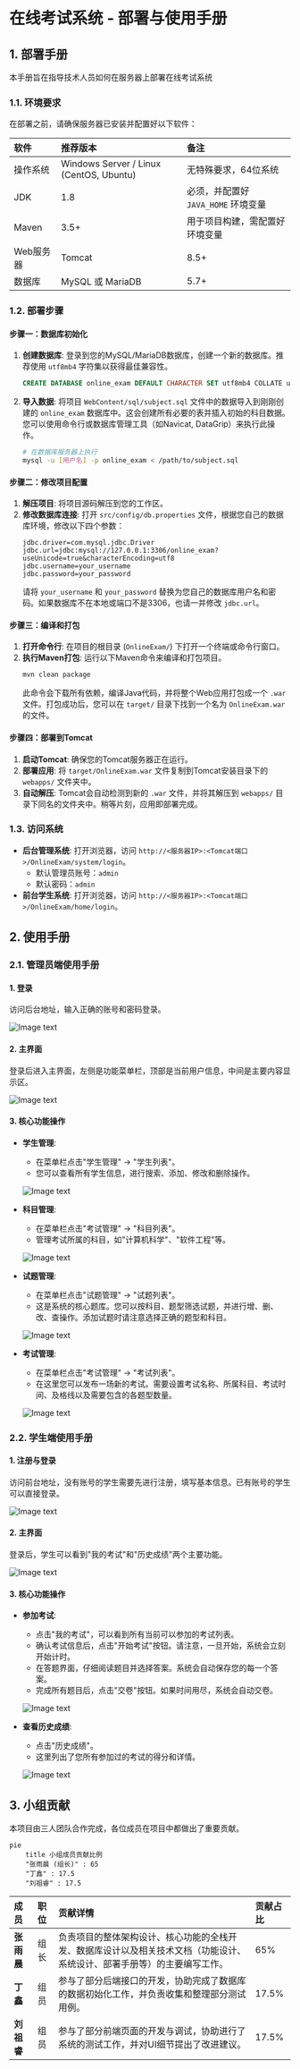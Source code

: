 # 在线考试系统 - 部署与使用手册

## 1. 部署手册

本手册旨在指导技术人员如何在服务器上部署在线考试系统

### 1.1. 环境要求

在部署之前，请确保服务器已安装并配置好以下软件：

| 软件 | 推荐版本 | 备注 |
| :--- | :--- | :--- |
| 操作系统 | Windows Server / Linux (CentOS, Ubuntu) | 无特殊要求，64位系统 |
| JDK | 1.8 | 必须，并配置好 `JAVA_HOME` 环境变量 |
| Maven | 3.5+ | 用于项目构建，需配置好环境变量 |
| Web服务器 | Tomcat | 8.5+ | 需配置好 `CATALINA_HOME` 环境变量 |
| 数据库 | MySQL 或 MariaDB | 5.7+ | 推荐使用MySQL |

### 1.2. 部署步骤

#### 步骤一：数据库初始化
1.  **创建数据库**: 登录到您的MySQL/MariaDB数据库，创建一个新的数据库。推荐使用 `utf8mb4` 字符集以获得最佳兼容性。
    ```sql
    CREATE DATABASE online_exam DEFAULT CHARACTER SET utf8mb4 COLLATE utf8mb4_unicode_ci;
    ```
2.  **导入数据**: 将项目 `WebContent/sql/subject.sql` 文件中的数据导入到刚刚创建的 `online_exam` 数据库中。这会创建所有必要的表并插入初始的科目数据。您可以使用命令行或数据库管理工具（如Navicat, DataGrip）来执行此操作。
    ```bash
    # 在数据库服务器上执行
    mysql -u [用户名] -p online_exam < /path/to/subject.sql
    ```

#### 步骤二：修改项目配置
1.  **解压项目**: 将项目源码解压到您的工作区。
2.  **修改数据库连接**: 打开 `src/config/db.properties` 文件，根据您自己的数据库环境，修改以下四个参数：
    ```properties
    jdbc.driver=com.mysql.jdbc.Driver
    jdbc.url=jdbc:mysql://127.0.0.1:3306/online_exam?useUnicode=true&characterEncoding=utf8
    jdbc.username=your_username
    jdbc.password=your_password
    ```
    请将 `your_username` 和 `your_password` 替换为您自己的数据库用户名和密码。如果数据库不在本地或端口不是3306，也请一并修改 `jdbc.url`。

#### 步骤三：编译和打包
1.  **打开命令行**: 在项目的根目录 (`OnlineExam/`) 下打开一个终端或命令行窗口。
2.  **执行Maven打包**: 运行以下Maven命令来编译和打包项目。
    ```bash
    mvn clean package
    ```
    此命令会下载所有依赖，编译Java代码，并将整个Web应用打包成一个 `.war` 文件。打包成功后，您可以在 `target/` 目录下找到一个名为 `OnlineExam.war` 的文件。

#### 步骤四：部署到Tomcat
1.  **启动Tomcat**: 确保您的Tomcat服务器正在运行。
2.  **部署应用**: 将 `target/OnlineExam.war` 文件复制到Tomcat安装目录下的 `webapps/` 文件夹中。
3.  **自动解压**: Tomcat会自动检测到新的 `.war` 文件，并将其解压到 `webapps/` 目录下同名的文件夹中。稍等片刻，应用即部署完成。

### 1.3. 访问系统
- **后台管理系统**: 打开浏览器，访问 `http://<服务器IP>:<Tomcat端口>/OnlineExam/system/login`。
    - 默认管理员账号：`admin`
    - 默认密码：`admin`
- **前台学生系统**: 打开浏览器，访问 `http://<服务器IP>:<Tomcat端口>/OnlineExam/home/login`。

## 2. 使用手册

### 2.1. 管理员端使用手册

#### 1. 登录
访问后台地址，输入正确的账号和密码登录。

![Image text](https://github.com/CeciliaElf/OnlineExam/blob/cb25a3efe8fffbeff9fd3da1d64573725be4e152/ScreenShots/00.png)

#### 2. 主界面
登录后进入主界面，左侧是功能菜单栏，顶部是当前用户信息，中间是主要内容显示区。

![Image text](https://github.com/CeciliaElf/OnlineExam/blob/cb25a3efe8fffbeff9fd3da1d64573725be4e152/ScreenShots/01.png)

#### 3. 核心功能操作
- **学生管理**:
    - 在菜单栏点击"学生管理" -> "学生列表"。
    - 您可以查看所有学生信息，进行搜索、添加、修改和删除操作。
    
    ![Image text](https://github.com/CeciliaElf/OnlineExam/blob/cb25a3efe8fffbeff9fd3da1d64573725be4e152/ScreenShots/03.png)

- **科目管理**:

    - 在菜单栏点击"考试管理" -> "科目列表"。
    - 管理考试所属的科目，如"计算机科学"、"软件工程"等。

    ![Image text](https://github.com/CeciliaElf/OnlineExam/blob/cb25a3efe8fffbeff9fd3da1d64573725be4e152/ScreenShots/04.png)

- **试题管理**:
    - 在菜单栏点击"试题管理" -> "试题列表"。
    - 这是系统的核心题库。您可以按科目、题型筛选试题，并进行增、删、改、查操作。添加试题时请注意选择正确的题型和科目。

    ![Image text](https://github.com/CeciliaElf/OnlineExam/blob/cb25a3efe8fffbeff9fd3da1d64573725be4e152/ScreenShots/02.png)

- **考试管理**:

    - 在菜单栏点击"考试管理" -> "考试列表"。
    - 在这里您可以发布一场新的考试。需要设置考试名称、所属科目、考试时间、及格线以及需要包含的各题型数量。

    ![Image text](https://github.com/CeciliaElf/OnlineExam/blob/cb25a3efe8fffbeff9fd3da1d64573725be4e152/ScreenShots/05.png)

### 2.2. 学生端使用手册

#### 1. 注册与登录
访问前台地址，没有账号的学生需要先进行注册，填写基本信息。已有账号的学生可以直接登录。

![Image text](https://github.com/CeciliaElf/OnlineExam/blob/cb25a3efe8fffbeff9fd3da1d64573725be4e152/ScreenShots/06.png)

#### 2. 主界面
登录后，学生可以看到"我的考试"和"历史成绩"两个主要功能。

![Image text](https://github.com/CeciliaElf/OnlineExam/blob/cb25a3efe8fffbeff9fd3da1d64573725be4e152/ScreenShots/07.png)

#### 3. 核心功能操作
- **参加考试**:
    - 点击"我的考试"，可以看到所有当前可以参加的考试列表。
    - 确认考试信息后，点击"开始考试"按钮。请注意，一旦开始，系统会立刻开始计时。
    - 在答题界面，仔细阅读题目并选择答案。系统会自动保存您的每一个答案。
    - 完成所有题目后，点击"交卷"按钮。如果时间用尽，系统会自动交卷。
    
    ![Image text](https://github.com/CeciliaElf/OnlineExam/blob/cb25a3efe8fffbeff9fd3da1d64573725be4e152/ScreenShots/08.png)
    
- **查看历史成绩**:
    
    - 点击"历史成绩"。
    - 这里列出了您所有参加过的考试的得分和详情。
    
    ![Image text](https://github.com/CeciliaElf/OnlineExam/blob/cb25a3efe8fffbeff9fd3da1d64573725be4e152/ScreenShots/09.png)

## 3. 小组贡献

本项目由三人团队合作完成，各位成员在项目中都做出了重要贡献。

```mermaid
pie
    title 小组成员贡献比例
    "张雨晨 (组长)" : 65
    "丁鑫" : 17.5
    "刘祖睿" : 17.5
```

| 成员 | 职位 | 贡献详情 | 贡献占比 |
| :--- | :--- | :--- | :--- |
| **张雨晨** | 组长 | 负责项目的整体架构设计、核心功能的全栈开发、数据库设计以及相关技术文档（功能设计、系统设计、部署手册等）的主要编写工作。 | 65% |
| **丁鑫** | 组员 | 参与了部分后端接口的开发，协助完成了数据库的数据初始化工作，并负责收集和整理部分测试用例。 | 17.5% |
| **刘祖睿** | 组员 | 参与了部分前端页面的开发与调试，协助进行了系统的测试工作，并对UI细节提出了改进建议。 | 17.5% |
